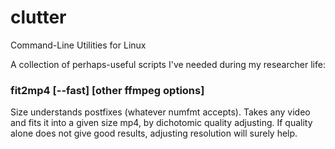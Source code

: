 # clutter
Command-Line Utilities for Linux

A collection of perhaps-useful scripts I've needed during my researcher life:

### fit2mp4 <file> <size> \[--fast] \[other ffmpeg options]
Size understands postfixes (whatever numfmt accepts).
Takes any video and fits it into a given size mp4, by dichotomic quality adjusting.
If quality alone does not give good results, adjusting resolution will surely help.
